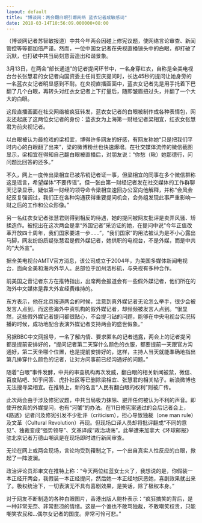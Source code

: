 ```yaml
---
layout: default
title: "博谈网：两会翻白眼引爆网络 蓝衣记者成敏感词"
date: 2018-03-14T10:56:09.000000+08:00
---
```


（博谈网记者苏智敏报道）中共今年两会因碰上修宪议题，使网络言论审查、新闻管控等等都加倍严谨。然而，一位中国女记者在央视直播镜头中的白眼，却打破了沉默，也打破中共当局刻意营造出和谐景象。

3月13日，在两会“部长通道”的记者提问环节中，一名身穿红衣，自称是全美电视台台长张慧君的女记者向国资委主任肖亚庆提问时，长达45秒的提问让她身旁的一名蓝衣女记者明显感到不耐。在央视直播画面中，蓝衣女记者先是用手托着下巴翻了几个白眼，再转头对红衣女记者上下打量后，随即皱眉扭过头，并翻了一个大大的白眼。

这段直播画面在社交网络被疯狂转发，蓝衣女记者的白眼被制作成各种表情包，网友还起底了这两位女记者的身份：蓝衣女为上海第一财经记者梁相宜，红衣女张慧君为前央视记者。

以白眼被认为最抢戏的梁相宜，博得许多网友的好感，有网友称她“只是把我们平时内心的白眼翻了出来”，梁的微博粉丝也快速爆增。在社交媒体流传的微信截图显示，梁相宜在得知自己翻白眼被直播后，对朋友说：“你愁（瞅）她那德行，问问题比回答的还多。”

不久，网上一度传出梁相宜已被吊销记者证一事，但梁相宜的同事在多个微信群称这是谣言，希望媒体“不要传谣”。但一张由第一财经记者发在社交媒体的工作群聊天记录显示，疑似第一财经的领导命令梁相宜速回办公室向他解释，并称“会风会纪反复强调过，我们正在各种沟通获得重要提问机会，会务组发现此事严重影响一财之后的工作和公众形像。”

另一名红衣女记者张慧君则得到相反的待遇，她的提问被网友批评是卖弄风骚、矫揉造作。被挖出在这次两会是拿“外国记者”采访证的她，在提问中说“今年正值改革开放四十周年，我们国家要进一步……”，“我们国家”的用法被认为是不小心露出马脚，网友纷纷质疑张慧君是假外媒记者，她供职的电视台，不是外媒，而是中共的“大外宣”。

据全美电视台AMTV官方消息，该公司成立于2004年，为美国多媒体新闻电视台，面向全美和海内外华人。总部位于加州洛杉矶，与央视有多种合作。

前美国之音记者东方在推特指出，出席两会报道会有一些假外媒记者，他们所在的海外中文媒体是靠大外宣经费维持的。

东方表示，他在北京报道两会的时候，注意到真外媒记者无论怎么举手，很少会被发言人点到，而这些海外中资机构的假外媒记者，却频频被发言人点到。“很显然，这些假外媒记者提问都很贴心，不会提刁钻的问题，能够在中央电视台实况转播的时候，成功地配合表演外媒记者支持两会的盛世假象。”

另据BBC中文网报导，一名了解内情、要求匿名的记者透露，两会上的记者提问都是提前安排好的，“提问记者第二天穿什么颜色的衣服，都要提前一天跟官方沟通好，第二天坐哪个位置，也是提前安排好的，这样，主持人当天就能凖确地指出第几排穿什么颜色的记者，让对方问事前已经沟通好的问题。”

随着“白眼”事件发酵，中共的审查机构再次发威，翻白眼的相关新闻被禁，微信、百度贴吧、知乎问答、虎扑社区等已删除梁相宜、张慧君的相关帖子。新浪微博也无法搜寻梁相宜。在推特上，新的名言“人民有翻白眼的权利”则被广传。

此次两会由于涉及修宪议题，中共当局极力抹除、避开任何被认为不利的声音。即使开放真的外媒提问，也有“河蟹”的办法。在11日修宪案通过的会后记者会上，《路透》记者问及修宪引发不少批评（criticism），担心导致独裁（one man rule）及文革（Cultural Revolution）再现。但现场口译人员却将批评翻成“不同的意见”、独裁变成“强势领导”、文革译成“政治动荡”。此举遭来加拿大《环球邮报》驻北京记者万德山嘲讽是在现场即时进行新闻审查。

无论在网上或两会现场，言论均受到箝制之下，一个出自真实人性反应的白眼，掀起了一阵波澜。

政治评论员邓聿文在推特上称：“今天两位红蓝女士火了，我想说的是，你假装一本正经开两会，我假装一本正经提问，然后她一本正经地厌恶她，喜剧效果就出来了。极权统治下，一切表演无不具有喜剧效果，是笑话，除了极权本身。”

对于网友不断制造的各种白眼图片，香港出版人鲍朴表示：“疯狂搞笑的背后，是一种非常无奈、非常悲凉的情绪。这是一个谁也不敢骂独裁，不敢嘲笑权贵，只能嘲笑农民和…偶尔女记者的国度。非常可怜可悲。”

